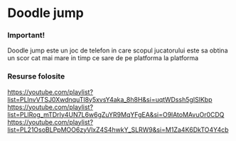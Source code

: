 # Doodle jump

### Important!
Doodle jump este un joc de telefon in care scopul jucatorului este sa obtina un scor cat mai mare in timp ce sare de pe platforma la platforma

### Resurse folosite
https://youtube.com/playlist?list=PLlnvVTSJ0XwdnquTl8y5xvsY4aka_8h8H&si=uqtWDssh5gISlKbp
https://youtube.com/playlist?list=PLlRog_mTDrIy4UN7L6w6gZuYR9MqYFgEA&si=O9lAtoMAvuOr0CDQ
https://youtube.com/playlist?list=PL21OsoBLPpMOO6zyVlxZ4S4hwkY_SLRW9&si=M1Za4K6DkTO4Y4cb
